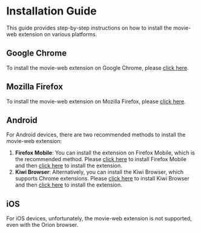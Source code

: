 # Installation Guide

This guide provides step-by-step instructions on how to install the movie-web extension on various platforms.

## Google Chrome

To install the movie-web extension on Google Chrome, please [click here](https://chromewebstore.google.com/detail/movie-web-extension/hoffoikpiofojilgpofjhnkkamfnnhmm).

## Mozilla Firefox

To install the movie-web extension on Mozilla Firefox, please [click here](https://addons.mozilla.org/en-US/firefox/addon/movie-web-extension).

## Android

For Android devices, there are two recommended methods to install the movie-web extension:

1. **Firefox Mobile**: You can install the extension on Firefox Mobile, which is the recommended method. Please [click here](https://play.google.com/store/apps/details?id=org.mozilla.firefox&hl=en_GB) to install Firefox Mobile and then [click here](https://addons.mozilla.org/en-US/firefox/addon/movie-web-extension) to install the extension.
2. **Kiwi Browser**: Alternatively, you can install the Kiwi Browser, which supports Chrome extensions. Please [click here](https://play.google.com/store/apps/details?id=com.kiwibrowser.browser) to install Kiwi Browser and then [click here](https://chromewebstore.google.com/detail/movie-web-extension/hoffoikpiofojilgpofjhnkkamfnnhmm) to install the extension.

## iOS

For iOS devices, unfortunately, the movie-web extension is not supported, even with the Orion browser.
